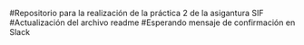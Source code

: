 #Repositorio para la realización de la práctica 2 de la asigantura SIF
#Actualización del archivo readme
#Esperando mensaje de confirmación en Slack
